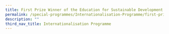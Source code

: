 ```yaml
---
title: First Prize Winner of the Education for Sustainable Development Award
permalink: /special-programmes/Internationalisation-Programme/first-prize-winner
description: ""
third_nav_title: Internationalisation Programme
---
```

